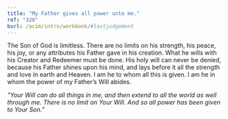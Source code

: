 ```yaml
---
title: "My Father gives all power unto me."
ref: "320"
burl: /acim/intro/workbook/#lastjudgement
---
```


The Son of God is limitless. There are no limits on his strength, his
peace, his joy, or any attributes his Father gave in his creation. What
he wills with his Creator and Redeemer must be done. His holy will can
never be denied, because his Father shines upon his mind, and lays
before it all the strength and love in earth and Heaven. I am he to whom
all this is given. I am he in whom the power of my Father’s Will abides.

*“Your Will can do all things in me, and then extend to all the world as
well through me. There is no limit on Your Will. And so all power has
been given to Your Son.”*

